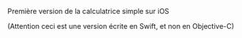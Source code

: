 Première version de la calculatrice simple sur iOS

(Attention ceci est une version écrite en Swift, et non en Objective-C)
